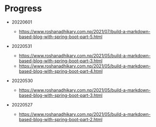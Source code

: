 # Progress

- 20220601
    - https://www.roshanadhikary.com.np/2021/07/build-a-markdown-based-blog-with-spring-boot-part-5.html

- 20220531
    - https://www.roshanadhikary.com.np/2021/05/build-a-markdown-based-blog-with-spring-boot-part-3.html
    - https://www.roshanadhikary.com.np/2021/05/build-a-markdown-based-blog-with-spring-boot-part-4.html

- 20220530
    - https://www.roshanadhikary.com.np/2021/05/build-a-markdown-based-blog-with-spring-boot-part-3.html

- 20220527
	- https://www.roshanadhikary.com.np/2021/05/build-a-markdown-based-blog-with-spring-boot-part-2.html